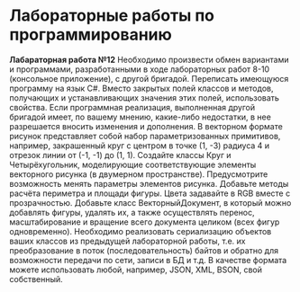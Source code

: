 # Лабораторные работы по программированию

**Лабараторная работа №12**
Необходимо произвести обмен вариантами и программами, разработанными в ходе лабораторных работ 8-10 (консольное приложение), с другой бригадой. Переписать имеющуюся программу на язык C#. Вместо закрытых полей классов и методов, получающих и устанавливающих значения этих полей, использовать свойства. Если программная реализация, выполненная другой бригадой имеет, по вашему мнению, какие-либо недостатки, в нее разрешается вносить изменения и дополнения. В векторном формате рисунок представляет собой набор параметризованных примитивов, например, закрашенный круг с центром в точке (1, -3) радиуса 4 и отрезок линии от (-1, -1) до (1, 1). Создайте классы Круг и Четырёхугольник, моделирующие соответствующие элементы векторного рисунка (в двумерном пространстве). Предусмотрите возможность менять параметры элементов рисунка. Добавьте методы расчёта периметра и площади фигуры. Цвета задавайте в RGB вместе с прозрачностью. Добавьте класс ВекторныйДокумент, в который можно добавлять фигуры, удалять их, а также осуществлять перенос, масштабирование и вращение всего документа целиком (всех фигур одновременно). Необходимо реализовать сериализацию объектов ваших классов из предыдущей лабораторной работы, т.е. их преобразование в поток (последовательность) байтов и обратно для возможности передачи по сети, записи в БД и т.д. В качестве формата можете использовать любой, например, JSON, XML, BSON, свой собственный.
